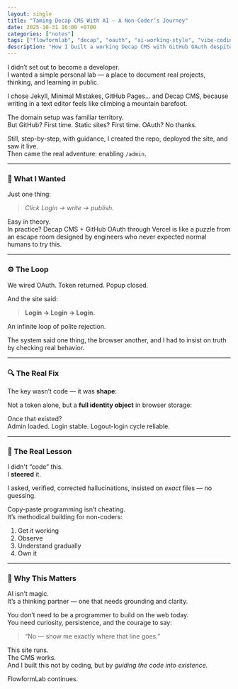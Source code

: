 ```yaml
---
layout: single
title: "Taming Decap CMS With AI — A Non-Coder’s Journey"
date: 2025-10-31 16:00 +0700
categories: ["notes"]
tags: ["flowformlab", "decap", "oauth", "ai-working-style", "vibe-coding"]
description: "How I built a working Decap CMS with GitHub OAuth despite not being a coder — and what building with AI really feels like."
---
```


I didn’t set out to become a developer.  
I wanted a simple personal lab — a place to document real projects, thinking, and learning in public.

I chose Jekyll, Minimal Mistakes, GitHub Pages… and Decap CMS, because writing in a text editor feels like climbing a mountain barefoot.

The domain setup was familiar territory.  
But GitHub? First time. Static sites? First time. OAuth? No thanks.

Still, step-by-step, with guidance, I created the repo, deployed the site, and saw it live.  
Then came the real adventure: enabling `/admin`.

---

### 💫 What I Wanted
Just one thing:

> *Click Login → write → publish.*

Easy in theory.  
In practice? Decap CMS + GitHub OAuth through Vercel is like a puzzle from an escape room designed by engineers who never expected normal humans to try this.

---

### ⚙️ The Loop
We wired OAuth. Token returned. Popup closed.

And the site said:

> **Login → Login → Login.**

An infinite loop of polite rejection.

The system said one thing, the browser another, and I had to insist on truth by checking real behavior.

---

### 🔍 The Real Fix
The key wasn’t code — it was **shape**:

Not a token alone, but a **full identity object** in browser storage:


Once that existed?  
Admin loaded. Login stable. Logout-login cycle reliable.

---

### 🧠 The Real Lesson

I didn't “code” this.  
I **steered** it.

I asked, verified, corrected hallucinations, insisted on *exact* files — no guessing.

Copy-paste programming isn’t cheating.  
It’s methodical building for non-coders:

1) Get it working  
2) Observe  
3) Understand gradually  
4) Own it

---

### 🚀 Why This Matters

AI isn't magic.  
It’s a thinking partner — one that needs grounding and clarity.

You don’t need to be a programmer to build on the web today.  
You need curiosity, persistence, and the courage to say:

> “No — show me exactly where that line goes.”

This site runs.  
The CMS works.  
And I built this not by coding,
but by *guiding the code into existence.*

FlowformLab continues.
